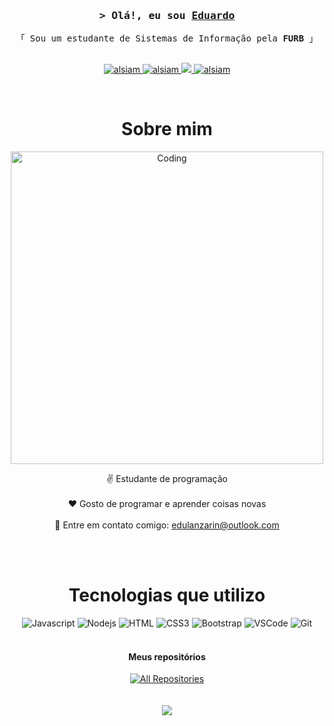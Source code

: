 <!--
<h2 align="center">
  Welcome to Al Siam World!
  <img src="https://media.giphy.com/media/hvRJCLFzcasrR4ia7z/giphy.gif" width="28">
</h2>
-->

<!--
<p align="center">
  <a href="https://github.com/alsiam"><img src="https://readme-typing-svg.herokuapp.com/?lines=Self%20Taught%20Programmer;Front%20End%20Developer;1.5%2B%20years%20of%20coding%20experience;Always%20learning%20new%20things&center=true&width=380&height=45"></a>
</p>

 -->
<!-- Intro  -->
<h3 align="center">
        <samp>&gt; Olá!, eu sou
                <b><a target="_blank" href="https://alsiam.com">Eduardo</a></b>
        </samp>
</h3>


<p align="center"> 
  <samp>
    「 Sou um estudante de Sistemas de Informação pela <b>FURB</b> 」
    <br>
    <br>
  </samp>
</p>

<p align="center">
 <a href="https://edulanzarin.netlify.app" target="_blank">
  <img src="https://img.shields.io/badge/Website-DC143C?style=for-the-badge&logo=medium&logoColor=white" alt="alsiam" />
 </a>
 <a href="https://linkedin.com/in/eduardolanzarin" target="_blank">
  <img src="https://img.shields.io/badge/LinkedIn-0077B5?style=for-the-badge&logo=linkedin&logoColor=white" alt="alsiam"/>
 </a>
 <a href="https://twitter.com/edulanzarin" target="_blank">
  <img src="https://img.shields.io/badge/Twitter-1DA1F2?style=for-the-badge&logo=twitter&logoColor=white" />
 </a>
 <a href="https://instagram.com/edulanzarin" target="_blank">
  <img src="https://img.shields.io/badge/Instagram-fe4164?style=for-the-badge&logo=instagram&logoColor=white" alt="alsiam" />
 </a> 
</p>
<br/>

<div align="center">
<!-- About Section -->
 <h1>Sobre mim</h1>
 
<p>
 <img align="center" width="500" src="https://i.pinimg.com/originals/21/11/61/21116158daaeb1459b4ec0758505e1ad.gif" alt="Coding" />
  
 ✌️  Estudante de programação <br/><br/>
 ❤️ Gosto de programar e aprender coisas novas <br/><br/>
 📧 Entre em contato comigo: edulanzarin@outlook.com<br/><br/>

</p>

<br/>

<h1>Tecnologias que utilizo</h1>
</div>
<div align="center">
    <img src="https://img.shields.io/badge/Javascript-F0DB4F?style=for-the-badge&labelColor=black&logo=javascript&logoColor=F0DB4F" alt="Javascript">
    <img src="https://img.shields.io/badge/Nodejs-3C873A?style=for-the-badge&labelColor=black&logo=node.js&logoColor=3C873A" alt="Nodejs">
    <img src="https://img.shields.io/badge/HTML5-E34F26?style=for-the-badge&logo=html5&logoColor=white" alt="HTML">
    <img src="https://img.shields.io/badge/CSS3-1572B6?style=for-the-badge&logo=css3&logoColor=white" alt="CSS3">
    <img src="https://img.shields.io/badge/Bootstrap-563D7C?style=for-the-badge&logo=bootstrap&logoColor=white" alt="Bootstrap">
    <img src="https://img.shields.io/badge/Visual_Studio-0078d7?style=for-the-badge&logo=visual%20studio&logoColor=white" alt="VSCode">
    <img src="https://img.shields.io/badge/Git-F05032?style=for-the-badge&logo=git&logoColor=white" alt="Git">
</div>

<br/>

<div align="center">
  <h4>Meus repositórios</h4>
  <a href="https://github.com/edulanzarin?tab=repositories" target="_blank"><img alt="All Repositories" title="All Repositories" src="https://img.shields.io/badge/GitHub-100000?style=for-the-badge&logo=github&logoColor=white"/></a>
</div>

<br/>
<br/>
<div align="center">
  <img src="https://github-readme-stats.vercel.app/api?username=edulanzarin&show_icons=true&theme=radical">
</div>
